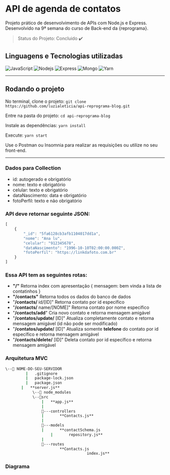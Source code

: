 # API de agenda de contatos

Projeto prático de desenvolvimento de APIs com Node.js e Express. Desenvolvido na 9ª semana do curso de Back-end da {reprograma}.

> Status do Projeto: Concluido :heavy_check_mark:



## Linguagens e Tecnologias utilizadas
![JavaScript](https://img.shields.io/badge/-JavaScript-black?style=flat-square&logo=javascript)
![Nodejs](https://img.shields.io/badge/NodeJs-339933.svg?logo=node.js&logoColor=white)
![Express](https://img.shields.io/badge/express.js%20-%23404d59.svg?logo=express&logoColor=white)
![Mongo](https://img.shields.io/badge/MongoDB-%234ea94b.svg?logo=mongodb&logoColor=white)
![Yarn](https://img.shields.io/badge/Yarn-2C8EBB.svg?logo=yarn&logoColor=white)

---

## Rodando o projeto

No terminal, clone o projeto:
`git clone https://github.com/luzialeticia/api-reprograma-blog.git`

Entre na pasta do projeto:
`cd api-reprograma-blog`

Instale as dependências:
`yarn install`

Execute:
`yarn start`


Use o Postman ou Insomnia para realizar as requisições ou utilize no seu front-end.

---


### Dados para Collection

- id: autogerado e obrigatório
- nome: texto e obrigatório
- celular: texto e obrigatório
- dataNascimento: data e obrigatório
- fotoPerfil: texto e não obrigatório

### API deve retornar seguinte JSON:

```jsx
[
	{
		"_id": "5fa6128cb3afb1104017dd1a",
		"nome": "Ana lu",
		"celular": "912345678",
		"dataNascimento": "1996-10-10T02:00:00.000Z",
		"fotoPerfil": "https://linkdafoto.com.br"
	}
]
```

### Essa API tem as seguintes rotas:

- **"/"** Retorna index com apresentação
{
   mensagem: bem vinda a lista de contatinhos
}
- **"/contacts"** Retorna todos os dados do banco de dados
- "**/contacts/** id/[ID]" Retorna contato por id específico
- "**/contacts/** name/[NOME]" Retorna contato por nome específico
- "**/contacts/add**" Cria novo contato e retorna mensagem amigável
- "**/contatos/update/** [ID]" Atualiza completamente contato e retorna mensagem amigável (id não pode ser modificado)
- "**/contatos/update/** [ID]" Atualiza somente **telefone** do contato por id específico e retorna mensagem amigável
- "**/contacts/delete/** [ID]" Deleta contato por id específico e retorna mensagem amigável

### Arquitetura MVC

```bash
\--📂 NOME-DO-SEU-SERVIDOR
		 |   .gitignore
		 |   package-lock.json
		 |   package.json
	   |   **server.js**
			\--📂 node_modules
			\--📂src
			    |   **app.js**
			    |
			    📂---controllers
			    |       **Contacts.js**
			    |
			    📂---models
			    |       **contactSchema.js
					|       repository.js**
			    |
			    📂---routes
			            **Contacts.js
									index.js**
```
### Diagrama